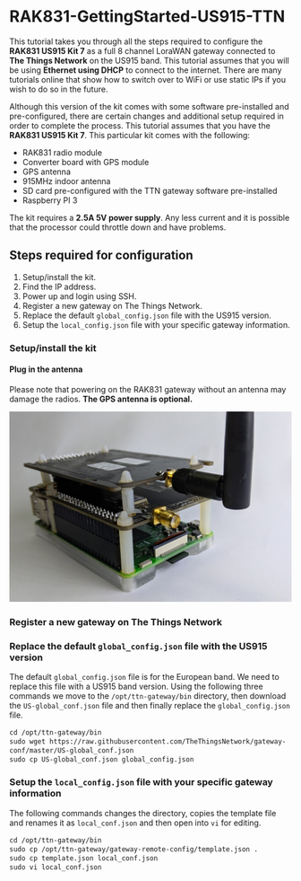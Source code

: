 # RAK831-GettingStarted-US915-TTN

This tutorial takes you through all the steps required to configure the **RAK831 US915 Kit 7** as a full 8 channel LoraWAN gateway connected to **The Things Network** on the US915 band. This tutorial assumes that you will be using **Ethernet using DHCP** to connect to the internet. There are many tutorials online that show how to switch over to WiFi or use static IPs if you wish to do so in the future.

Although this version of the kit comes with some software pre-installed and pre-configured, there are certain changes and additional setup required in order to complete the process.
This tutorial assumes that you have the **RAK831 US915 Kit 7**. This particular kit comes with the following:
* RAK831 radio module
* Converter board with GPS module
* GPS antenna
* 915MHz indoor antenna
* SD card pre-configured with the TTN gateway software pre-installed
* Raspberry PI 3

The kit requires a **2.5A 5V power supply**. Any less current and it is possible that the processor could throttle down and have problems.

## Steps required for configuration
1. Setup/install the kit.
1. Find the IP address.
1. Power up and login using SSH.
1. Register a new gateway on The Things Network.
1. Replace the default `global_config.json` file with the US915 version.
1. Setup the `local_config.json` file with your specific gateway information.

### Setup/install the kit
#### Plug in the antenna
Please note that powering on the RAK831 gateway without an antenna may damage the radios. **The GPS antenna is optional.**

![Antenna](https://github.com/bborncr/RAK831-GettingStarted-US915-TTN/blob/master/images/antenna.PNG)

### Register a new gateway on The Things Network
### Replace the default `global_config.json` file with the US915 version
The default `global_config.json` file is for the European band. We need to replace this file with a US915 band version. Using the following three commands we move to the `/opt/ttn-gateway/bin` directory, then download the `US-global_conf.json` file and then finally replace the `global_config.json` file.
```
cd /opt/ttn-gateway/bin
sudo wget https://raw.githubusercontent.com/TheThingsNetwork/gateway-conf/master/US-global_conf.json
sudo cp US-global_conf.json global_config.json
```

### Setup the `local_config.json` file with your specific gateway information
The following commands changes the directory, copies the template file and renames it as `local_conf.json` and then open into `vi` for editing. 
```
cd /opt/ttn-gateway/bin
sudo cp /opt/ttn-gateway/gateway-remote-config/template.json .
sudo cp template.json local_conf.json
sudo vi local_conf.json
```
